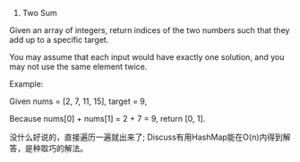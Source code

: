 1. Two Sum 
 
Given an array of integers, return indices of the two numbers such that they add up to a specific target.

You may assume that each input would have exactly one solution, and you may not use the same element twice.

Example:

Given nums = [2, 7, 11, 15], target = 9,

Because nums[0] + nums[1] = 2 + 7 = 9,
return [0, 1].


没什么好说的，直接遍历一遍就出来了;
Discuss有用HashMap能在O(n)内得到解答，是种取巧的解法。